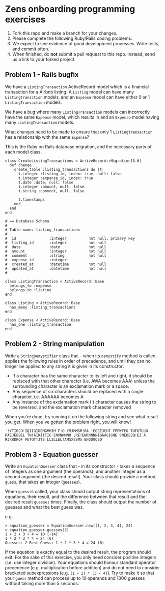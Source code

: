 # Zens onboarding programming exercises

1. Fork this repo and make a branch for your changes.
2. Please complete the following Ruby/Rails coding problems.
3. We expect to see evidence of good development processes. Write tests, and commit often.
4. When finished, do **not** submit a pull request to this repo. Instead, send us a link to your forked project.

## Problem 1 - Rails bugfix

We have a `ListingTransaction` ActiveRecord model which is a financial transaction for a Airbnb listing.
A `Listing` model can have many `ListingTransction` models, and an `Expense` model can have either 0 or 1 `ListingTransaction` models.

We have a bug where many `ListingTransaction` models can incorrectly have the same `Expense` model, which results in and an `Expense` model having many `ListingTransaction` models.

What changes need to be made to ensure that only 1 `ListingTransaction` has a relationship with the same `Expense`?

This is the Ruby on Rails database migration, and the necessary parts of each model class.

```
class CreateListingTransactions < ActiveRecord::Migration[5.0]
  def change
    create_table :listing_transactions do |t|
      t.integer :listing_id, index: true, null: false
      t.integer :expense_id, index: true
      t.date :date, null: false
      t.integer :amount, null: false
      t.string :comment, null: false

      t.timestamps
    end
  end
end
```

```
# == Database Schema
#
# Table name: listing_transactions
#
#  id               :integer          not null, primary key
#  listing_id       :integer          not null
#  date             :date             not null
#  amount           :integer          not null
#  comment          :string           not null
#  expense_id       :integer
#  created_at       :datetime         not null
#  updated_at       :datetime         not null
#

class ListingTransaction < ActiveRecord::Base
  belongs_to :expense
  belongs_to :listing
end

class Listing < ActiveRecord::Base
  has_many :listing_transactions
end

class Expense < ActiveRecord::Base
  has_one :listing_transaction
end
```

## Problem 2 - String manipulation

Write a `StringDemystifier` class that - when its `demystify` method is called - applies the
following rules in order of precedence, and until they can no longer be applied to any string it
is given in its constructor:

* If a character has the same character to its left and right, it should be replaced with that other
  character (i.e. AWA becomes AAA) unless the surrounding character is an exclamation mark or a space.
* Any sequence of six characters should be replaced with a single character, i.e. AAAAAA becomes A
* Any instance of the exclamation mark (!) character causes the string to be reversed, and the
  exclamation mark character removed

When you're done, try running it on the following string and see what result you get. When you've gotten the problem right, you will know!

```
'!YTIRCO!IQIIQIDEMGMMIM F!O YMJMMSM!RA !EGEEJEHT FPFWFFO TUFUTUUO PAEJEEBEL TN!AIKIITIG ENVNNMNO ,RE!ENRNNNNIGGAGIGNE SNEOEEQ!EZ A RJRRDROF PETOTTJTS LLZLLEL!AMSXSSMS ENODOOSO'
```

## Problem 3 - Equation guesser

Write an `EquationGuesser` class that - in its constructor - takes a sequence of integers as one argument (the operands), and another integer as a second argument (the desired result). Your class should provide a method, `guess`, that takes an integer (`guesses`).

When `guess` is called, your class should output string representations of equations, their result, and the difference between that result and the desired result `guesses` times. Finally, the class should output the number of guesses and what the best guess was.

e.g.

```
> equation_guesser = EquationGuesser.new([1, 2, 3, 4], 24)
> equation_guesser.guesses(3)
1 + 2 + 3 + 4 = 10 (-14)
1 * 2 * 3 * 4 = 24 (0)
Guesses: 2 Best Guess: 1 * 2 * 3 * 4 = 24 (0)
```

If the equation is exactly equal to the desired result, the program should exit. For the sake of this exercise, you only need consider positive integers (i.e. use integer division). Your equations should honour standard operator precedence (e.g. multiplication before addition) and do not need to consider bracketed subexpressions (e.g. `(1 + 2) * (3 + 4)`).
Try to make it so that your `guess` method can process up to 10 operands and 1000 guesses without taking more than 5 seconds.
